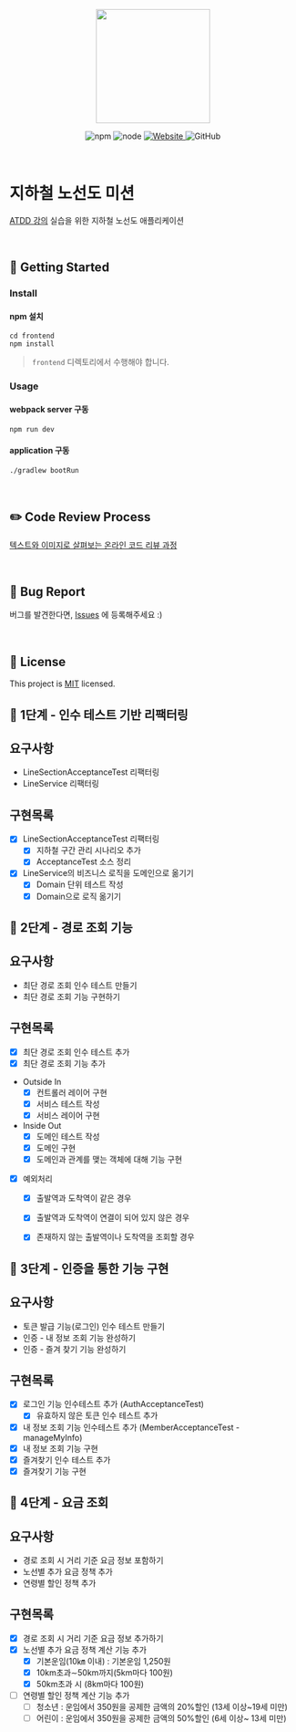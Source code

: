 <p align="center">
    <img width="200px;" src="https://raw.githubusercontent.com/woowacourse/atdd-subway-admin-frontend/master/images/main_logo.png"/>
</p>
<p align="center">
  <img alt="npm" src="https://img.shields.io/badge/npm-%3E%3D%205.5.0-blue">
  <img alt="node" src="https://img.shields.io/badge/node-%3E%3D%209.3.0-blue">
  <a href="https://edu.nextstep.camp/c/R89PYi5H" alt="nextstep atdd">
    <img alt="Website" src="https://img.shields.io/website?url=https%3A%2F%2Fedu.nextstep.camp%2Fc%2FR89PYi5H">
  </a>
  <img alt="GitHub" src="https://img.shields.io/github/license/next-step/atdd-subway-service">
</p>

<br>

# 지하철 노선도 미션
[ATDD 강의](https://edu.nextstep.camp/c/R89PYi5H) 실습을 위한 지하철 노선도 애플리케이션

<br>

## 🚀 Getting Started

### Install
#### npm 설치
```
cd frontend
npm install
```
> `frontend` 디렉토리에서 수행해야 합니다.

### Usage
#### webpack server 구동
```
npm run dev
```
#### application 구동
```
./gradlew bootRun
```
<br>

## ✏️ Code Review Process
[텍스트와 이미지로 살펴보는 온라인 코드 리뷰 과정](https://github.com/next-step/nextstep-docs/tree/master/codereview)

<br>

## 🐞 Bug Report

버그를 발견한다면, [Issues](https://github.com/next-step/atdd-subway-service/issues) 에 등록해주세요 :)

<br>

## 📝 License

This project is [MIT](https://github.com/next-step/atdd-subway-service/blob/master/LICENSE.md) licensed.


## 🚀 1단계 - 인수 테스트 기반 리팩터링
## 요구사항
- LineSectionAcceptanceTest 리팩터링
- LineService 리팩터링

## 구현목록
- [x] LineSectionAcceptanceTest 리팩터링
    - [x] 지하철 구간 관리 시나리오 추가
    - [x] AcceptanceTest 소스 정리
- [x] LineService의 비즈니스 로직을 도메인으로 옮기기
    - [x] Domain 단위 테스트 작성
    - [x] Domain으로 로직 옮기기

## 🚀 2단계 - 경로 조회 기능
## 요구사항
- 최단 경로 조회 인수 테스트 만들기
- 최단 경로 조회 기능 구현하기

## 구현목록
- [x] 최단 경로 조회 인수 테스트 추가
- [x] 최단 경로 조회 기능 추가
* Outside In
    - [x] 컨트롤러 레이어 구현
    - [x] 서비스 테스트 작성
    - [x] 서비스 레이어 구현
* Inside Out
    - [x] 도메인 테스트 작성
    - [x] 도메인 구현
    - [x] 도메인과 관계를 맺는 객체에 대해 기능 구현
- [x] 예외처리
    - [x] 출발역과 도착역이 같은 경우
    - [x] 출발역과 도착역이 연결이 되어 있지 않은 경우
    - [x] 존재하지 않는 출발역이나 도착역을 조회할 경우
    
    
## 🚀 3단계 - 인증을 통한 기능 구현
## 요구사항
- 토큰 발급 기능(로그인) 인수 테스트 만들기
- 인증 - 내 정보 조회 기능 완성하기
- 인증 - 즐겨 찾기 기능 완성하기

## 구현목록
- [x] 로그인 기능 인수테스트 추가 (AuthAcceptanceTest)
    - [x] 유효하지 않은 토큰 인수 테스트 추가
- [x] 내 정보 조회 기능 인수테스트 추가 (MemberAcceptanceTest - manageMyInfo)
- [x] 내 정보 조회 기능 구현
- [x] 즐겨찾기 인수 테스트 추가
- [x] 즐겨찾기 기능 구현

## 🚀 4단계 - 요금 조회
## 요구사항
- 경로 조회 시 거리 기준 요금 정보 포함하기
- 노선별 추가 요금 정책 추가
- 연령별 할인 정책 추가

## 구현목록
- [x] 경로 조회 시 거리 기준 요금 정보 추가하기
- [x] 노선별 추가 요금 정책 계산 기능 추가
    - [x] 기본운임(10㎞ 이내) : 기본운임 1,250원
    - [x] 10km초과∼50km까지(5km마다 100원)
    - [x] 50km초과 시 (8km마다 100원)
- [ ] 연령별 할인 정책 계산 기능 추가
    - [ ] 청소년 : 운임에서 350원을 공제한 금액의 20%할인 (13세 이상~19세 미만)
    - [ ] 어린이 : 운임에서 350원을 공제한 금액의 50%할인 (6세 이상~ 13세 미만)
